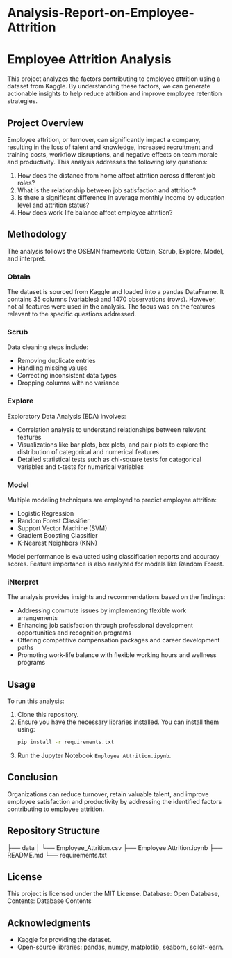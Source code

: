 # Analysis-Report-on-Employee-Attrition

# Employee Attrition Analysis

This project analyzes the factors contributing to employee attrition using a dataset from Kaggle. By understanding these factors, we can generate actionable insights to help reduce attrition and improve employee retention strategies.

## Project Overview

Employee attrition, or turnover, can significantly impact a company, resulting in the loss of talent and knowledge, increased recruitment and training costs, workflow disruptions, and negative effects on team morale and productivity. This analysis addresses the following key questions:

1. How does the distance from home affect attrition across different job roles?
2. What is the relationship between job satisfaction and attrition?
3. Is there a significant difference in average monthly income by education level and attrition status?
4. How does work-life balance affect employee attrition?

## Methodology

The analysis follows the OSEMN framework: Obtain, Scrub, Explore, Model, and interpret.

### Obtain

The dataset is sourced from Kaggle and loaded into a pandas DataFrame. It contains 35 columns (variables) and 1470 observations (rows). However, not all features were used in the analysis. The focus was on the features relevant to the specific questions addressed.

### Scrub

Data cleaning steps include:
- Removing duplicate entries
- Handling missing values
- Correcting inconsistent data types
- Dropping columns with no variance

### Explore

Exploratory Data Analysis (EDA) involves:
- Correlation analysis to understand relationships between relevant features
- Visualizations like bar plots, box plots, and pair plots to explore the distribution of categorical and numerical features
- Detailed statistical tests such as chi-square tests for categorical variables and t-tests for numerical variables

### Model

Multiple modeling techniques are employed to predict employee attrition:
- Logistic Regression
- Random Forest Classifier
- Support Vector Machine (SVM)
- Gradient Boosting Classifier
- K-Nearest Neighbors (KNN)

Model performance is evaluated using classification reports and accuracy scores. Feature importance is also analyzed for models like Random Forest.

### iNterpret

The analysis provides insights and recommendations based on the findings:
- Addressing commute issues by implementing flexible work arrangements
- Enhancing job satisfaction through professional development opportunities and recognition programs
- Offering competitive compensation packages and career development paths
- Promoting work-life balance with flexible working hours and wellness programs

## Usage

To run this analysis:
1. Clone this repository.
2. Ensure you have the necessary libraries installed. You can install them using:
    ```bash
    pip install -r requirements.txt
    ```
3. Run the Jupyter Notebook `Employee Attrition.ipynb`.

## Conclusion

Organizations can reduce turnover, retain valuable talent, and improve employee satisfaction and productivity by addressing the identified factors contributing to employee attrition.

## Repository Structure

├── data
│ └── Employee_Attrition.csv
├── Employee Attrition.ipynb
├── README.md
└── requirements.txt

## License

This project is licensed under the MIT License.
Database: Open Database, Contents: Database Contents

## Acknowledgments

- Kaggle for providing the dataset.
- Open-source libraries: pandas, numpy, matplotlib, seaborn, scikit-learn.
